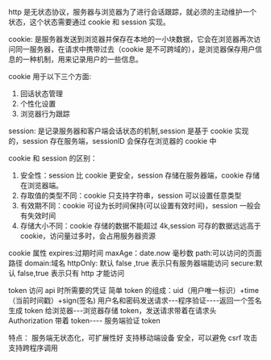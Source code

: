 http 是无状态协议，服务器与浏览器为了进行会话跟踪，就必须的主动维护一个状态，这个状态需要通过 cookie 和 session 实现。

cookie:
是服务器发送到浏览器并保存在本地的一小块数据，它会在浏览器再次访问同一服务器，在请求中携带过去（cookie 是不可跨域的），是浏览器保存用户信息的一种机制，用来记录用户的一些信息。

cookie 用于以下三个方面:

1. 回话状态管理
2. 个性化设置
3. 浏览器行为跟踪

session:
是记录服务器和客户端会话状态的机制,session 是基于 cookie 实现的，session 存在服务端，sessionID 会保存在浏览器的 cookie 中

cookie 和 session 的区别：

1. 安全性：session 比 cookie 更安全，session 存储在服务器端，cookie 存储在浏览器端。
2. 存取值的类型不同：cookie 只支持字符串，session 可以设置任意类型
3. 有效期不同：cookie 可设为长时间保持(可以设置有效时间)，session 一般会有失效时间
4. 存储大小不同：cookie 存储的数据不能超过 4k,session 可存的数据远远高于 cookie，访问量过多时，会占用服务器资源

cookie 属性
expires:过期时间
maxAge：date.now 毫秒数
path:可以访问的页面路径
domain:域名
httpOnly: 默认 false ,true 表示只有服务器端能访问
secure:默认 false,true 表示只有 http 才能访问

token
访问 api 时所需要的凭证
简单 token 的组成：uid（用户唯一标识）+time（当前时间戳）+sign(签名)
用户名和密码发送请求---程序验证----返回一个签名生成 token 给浏览器---浏览器存储 token，发送请求带着在请求头 Authorization 带着 token---- 服务端验证 token

特点：
服务端无状态化，可扩展性好
支持移动端设备
安全，可以避免 csrf 攻击
支持跨程序调用
